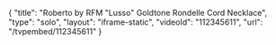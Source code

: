 {
    "title": "Roberto by RFM \"Lusso\" Goldtone Rondelle Cord Necklace",
    "type": "solo",
    "layout": "iframe-static",
    "videoId": "112345611",
    "url": "\/tvpembed\/112345611"
}